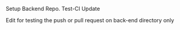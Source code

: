 Setup Backend Repo.
Test-CI
Update

Edit for testing the push or pull request on back-end directory only 
